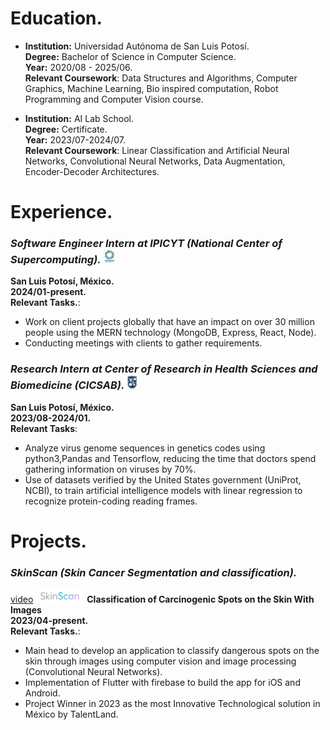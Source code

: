 # Education.
- **Institution:** Universidad Autónoma de San Luis Potosí.  
 **Degree:** Bachelor of Science in Computer Science.  
  **Year:** 2020/08 - 2025/06.  
  **Relevant Coursework**: Data Structures and Algorithms, Computer Graphics, Machine Learning, 
Bio inspired computation, Robot Programming and Computer Vision course.
 
- **Institution:** AI Lab School.  
  **Degree:** Certificate.   
  **Year:** 2023/07-2024/07.  
  **Relevant Coursework**: Linear Classification and Artificial Neural Networks, Convolutional 
Neural Networks, Data Augmentation, Encoder-Decoder Architectures.
  
# Experience.

### ***Software Engineer Intern at IPICYT (National Center of Supercomputing).***  ![IPICYT](/assets/img/IPICYTMIN.jpg)
  **San Luis Potosí, México.**  
  **2024/01-present.**  
  **Relevant Tasks.**:
  - Work on client projects globally that have an impact on over 30 million people using the MERN 
technology (MongoDB, Express, React, Node).
  - Conducting meetings with clients to gather requirements.

### ***Research Intern at Center of Research in Health Sciences and Biomedicine (CICSAB).***  ![CICSAB](/assets/img/CICSABM.png)
  **San Luis Potosí, México.**  
  **2023/08-2024/01.**  
  **Relevant Tasks**:
  - Analyze virus genome sequences in genetics codes using python3,Pandas and Tensorflow, 
reducing the time that doctors spend gathering information on viruses by 70%.
  - Use of datasets verified by the United States government (UniProt, NCBI), to train artificial 
intelligence models with linear regression to recognize protein-coding reading frames.

# Projects.

### ***SkinScan (Skin Cancer Segmentation and classification).***  
  [video](https://www.youtube.com/watch?v=epS8nxu0Hcw&t=28s)  ![SkinSkan](/assets/img/SkinSkan.png)
  **Classification of Carcinogenic Spots on the Skin With Images**  
  **2023/04-present.**  
  **Relevant Tasks.**:
  - Main head to develop an application to classify dangerous spots on the skin through images 
using computer vision and image processing (Convolutional Neural Networks).
  - Implementation of Flutter with firebase to build the app for iOS and Android.
  - Project Winner in 2023 as the most Innovative Technological solution in México by TalentLand.
